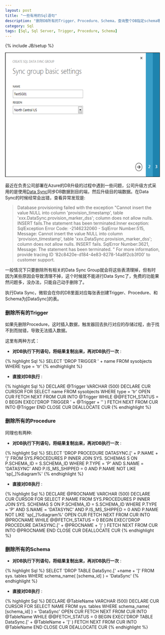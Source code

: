 ```yaml
---
layout: post
title: "一些有用的Sql语句"
description: "删除DB所有的Trigger、Procedure、Schema，查询整个DB指定schema哪一列含有特定值"
category: Sql
tags: [Sql, Sql Server, Trigger, Procedure, Schema]
---
```

{% include JB/setup %}

<p><img alt='datasync' src='/assets/image/posts/newsyncgroup.png' width="594" height="405"/></p>

最近在负责公司部署在Azure的DB升级的过程中遇到一些问题，公司升级方式采用的是使用[Data Sync](http://www.windowsazure.com/en-us/manage/services/sql-databases/getting-started-w-sql-data-sync/)同步DB数据到目的端，然后升级目的端数据。在Data Sync的时候经常会出错，查看异常发现是:
>Database provisioning failed with the exception "Cannot insert the value NULL into column 'provision_timestamp', table 'xxx.DataSync.provision_marker_dss'; column does not allow nulls. INSERT fails.The statement has been terminated.Inner exception: SqlException Error Code: -2146232060 - SqlError Number:515, Message: Cannot insert the value NULL into column 'provision_timestamp', table 'xxx.DataSync.provision_marker_dss'; column does not allow nulls. INSERT fails. SqlError Number:3621, Message: The statement has been terminated. "    For more information, provide tracing ID ‘82c8420e-d184-4e83-8278-14a8f2cb3f00’ to customer support.

一般情况下只要删除所有相关的Data Sync Group就会将这些表清理掉，但有时因为某些原因会导致清理不掉，这个时候就不能进行Data Sync了，免费的功能果然问题多，没办法，只能自己动手删除了。

执行Data Sync，微软会在你的DB里面对应每张表创建Trigger、Procedure、和Schema为[DataSync]的表。

### 删除所有的Trigger
如果先删除Procedure，这时插入数据，触发器回去执行对应的存储过程，由于找不到而抛错，导致无法插入数据。

这里有两种方式：

* __对DB执行下列语句，将结果复制出来，再对DB执行一次__ :

{% highlight Sql %}
SELECT 'DROP TRIGGER ' + name
FROM sysobjects
WHERE type = 'tr'
{% endhighlight %}

* __直接对DB执行__ :

{% highlight Sql %}
DECLARE @Trigger VARCHAR (500)
DECLARE CUR CURSOR
FOR SELECT name FROM sysobjects WHERE type = 'tr'
OPEN CUR
FETCH NEXT FROM CUR INTO @Trigger
WHILE @@FETCH_STATUS = 0
BEGIN
    EXEC('DROP TRIGGER ' + @Trigger + '' )
    FETCH NEXT FROM CUR INTO @Trigger
END
CLOSE CUR
DEALLOCATE CUR
{% endhighlight %}

### 删除所有的Procedure
同理也有两种:

* __对DB执行下列语句，将结果复制出来，再对DB执行一次__ :

{% highlight Sql %}
SELECT 'DROP PROCEDURE DATASYNC.[' + P.NAME + ']' FROM SYS.PROCEDURES P
INNER JOIN SYS. SCHEMAS S ON P.SCHEMA_ID = S.SCHEMA_ID
WHERE P.TYPE = 'P' AND S.NAME = 'DATASYNC' AND P.IS_MS_SHIPPED = 0 AND P.NAME NOT LIKE 'sp[_]%diagram%'
{% endhighlight %}

* __直接对DB执行__ :

{% highlight Sql %}
DECLARE @PROCNAME VARCHAR (500)
DECLARE CUR CURSOR
FOR SELECT P.NAME FROM SYS.PROCEDURES P
       INNER JOIN SYS. SCHEMAS S ON P.SCHEMA_ID = S.SCHEMA_ID
       WHERE P.TYPE = 'P' AND S.NAME = 'DATASYNC' AND P.IS_MS_SHIPPED = 0 AND P.NAME NOT LIKE 'sp[_]%diagram%'
OPEN CUR
FETCH NEXT FROM CUR INTO @PROCNAME
WHILE @@FETCH_STATUS = 0
BEGIN
    EXEC('DROP PROCEDURE DATASYNC.[' + @PROCNAME + ']' )
    FETCH NEXT FROM CUR INTO @PROCNAME
END
CLOSE CUR
DEALLOCATE CUR
{% endhighlight %}

### 删除所有的Schema
* __对DB执行下列语句，将结果复制出来，再对DB执行一次__ :

{% highlight Sql %}
SELECT 'DROP TABLE DataSync.[' +name + ']' FROM sys. tables WHERE schema_name( [schema_id] ) = 'DataSync'
{% endhighlight %}

* __直接对DB执行__ :

{% highlight Sql %}
DECLARE @TableName VARCHAR (500)
DECLARE CUR CURSOR
FOR SELECT NAME FROM sys. tables WHERE schema_name( [schema_id] ) = 'DataSync'
OPEN CUR
FETCH NEXT FROM CUR INTO @TableName
WHILE @@FETCH_STATUS = 0
BEGIN
    EXEC('DROP TABLE DataSync.[' + @TableName + ']' )
    FETCH NEXT FROM CUR INTO @TableName
END
CLOSE CUR
DEALLOCATE CUR
{% endhighlight %}
